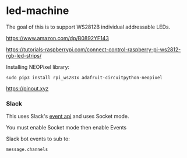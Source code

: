 # led-machine
The goal of this is to support WS2812B individual addressable LEDs.

https://www.amazon.com/dp/B0892YF143

https://tutorials-raspberrypi.com/connect-control-raspberry-pi-ws2812-rgb-led-strips/

Installing NEOPixel library:
```shell
sudo pip3 install rpi_ws281x adafruit-circuitpython-neopixel
```

https://pinout.xyz

### Slack
This uses Slack's [event api](https://api.slack.com/apis/connections/events-api#subscriptions) and uses Socket mode.

You must enable Socket mode then enable Events

Slack bot events to sub to:
```
message.channels
```
